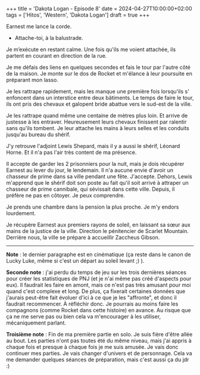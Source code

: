 +++
title = 'Dakota Logan - Episode 8'
date = 2024-04-27T10:00:00+02:00
tags = ['Hitos', 'Western', 'Dakota Logan']
draft = true
+++

Earnest me lance la corde.

- Attache-toi, à la balustrade.

Je m’exécute en restant calme. Une fois qu'ils me voient attachée, ils partent en courant en direction de la rue.

Je me défais des liens en quelques secondes et fais le tour par l'autre côté de la maison. Je monte sur le dos de Rocket et m'élance à leur poursuite en préparant mon lasso.

Je les rattrape rapidement, mais les manque une première fois lorsqu'ils s' enfoncent dans un interstice entre deux bâtiments. Le temps de faire le tour, ils ont pris des chevaux et galopent bride abattue vers le sud-est de la ville.

Je les rattrape quand même une centaine de mètres plus loin. Et arrive de justesse à les entraver. Heureusement leurs chevaux finissent par ralentir sans qu'ils tombent. Je leur attache les mains à leurs selles et les conduits jusqu'au bureau du shérif.

J'y retrouve l'adjoint Lewis Shepard, mais il y a aussi le shérif, Léonard Horne. Et il n'a pas l'air très content de ma présence.

Il accepte de garder les 2 prisonniers pour la nuit, mais je dois récupérer Earnest au lever du jour, le lendemain. Il n'a aucune envie d'avoir un chasseur de prime dans sa ville pendant une fête. J'accepte. Dehors, Lewis m'apprend que le shérif doit son poste au fait qu'il soit arrivé à attraper un chasseur de prime cannibale, qui sévissait dans cette ville. Depuis, il préfère ne pas en côtoyer. Je peux comprendre.

Je prends une chambre dans la pension la plus proche. Je m'y endors lourdement.

Je récupère Earnest aux premiers rayons de soleil, en laissant sa sœur aux mains de la justice de la ville. Direction le pénitencier de Scarlet Mountain.  
Derrière nous, la ville se prépare à accueillir Zaccheus Gibson.

----

**Note** : le dernier paragraphe est en cinématique (ça reste dans le canon de Lucky Luke, même si c'est un départ au soleil levant ;) ).

**Seconde note** : j'ai perdu du temps de jeu sur les trois dernières séances pour créer les statistiques de PNJ (et je n'ai même pas créé d'aspects pour eux). Il faudrait les faire en amont, mais ce n'est pas très amusant pour moi quand c'est complexe et long. De plus, ça fixerait certaines données que j'aurais peut-être fait évoluer d'ici à ce que je les "affronte", et donc il faudrait recommencer. À réfléchir donc. Je pourrais au moins faire les compagnons (comme Rocket dans cette histoire) en avance. Au risque que ça ne me serve pas ou bien cela va m'encourager à les utiliser, mécaniquement parlant.

**Troisième note** : Fin de ma première partie en solo. Je suis fière d'être allée au bout. Les parties n'ont pas toutes été du même niveau, mais j'ai appris à chaque fois et presque à chaque fois je me suis amusée. Je vais donc continuer mes parties. Je vais changer d'univers et de personnage. Cela va me demander quelques séances de préparation, mais c'est aussi ça du jdr :)
